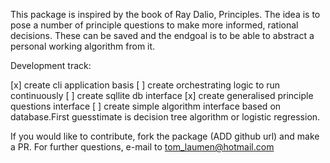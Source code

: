 This package is inspired by the book of Ray Dalio, Principles.
The idea is to pose a number of principle questions to make more informed, rational decisions. These can be saved and the endgoal is to be able to abstract a personal working algorithm from it.

Development track:

[x] create cli application basis
[ ] create orchestrating logic to run continuously
[ ] create sqllite db interface
[x] create generalised principle questions interface
[ ] create simple algorithm interface based on database.First guesstimate is decision tree algorithm or logistic regression.

If you would like to contribute, fork the package (ADD github url) and make a PR.
For further questions, e-mail to tom_laumen@hotmail.com
